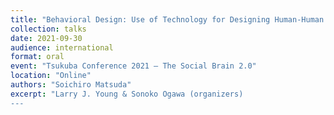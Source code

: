 ```yaml
---
title: "Behavioral Design: Use of Technology for Designing Human-Human Interaction"
collection: talks
date: 2021-09-30
audience: international
format: oral
event: "Tsukuba Conference 2021 — The Social Brain 2.0"
location: "Online"
authors: "Soichiro Matsuda"
excerpt: "Larry J. Young & Sonoko Ogawa (organizers)
---
```

